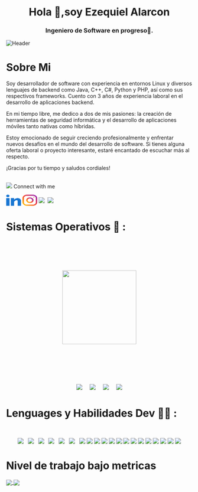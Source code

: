<h1 align="center">Hola 👋,soy  Ezequiel Alarcon </h1>
<h3 align="center">Ingeniero de Software en progreso🌟.</h3>

![Header](https://i.imgur.com/rMStc7p.png "Header")

<h1>Sobre Mi</h1>

<p>Soy desarrollador de software con experiencia en entornos Linux y diversos lenguajes de backend como Java, C++, C#, Python y PHP, así como sus respectivos frameworks. Cuento con 3 años de experiencia laboral en el desarrollo de aplicaciones backend.
 
  En mi tiempo libre, me dedico a dos de mis pasiones: la creación de herramientas de seguridad informática y el desarrollo de aplicaciones móviles tanto nativas como híbridas.

Estoy emocionado de seguir creciendo profesionalmente y enfrentar nuevos desafíos en el mundo del desarrollo de software. Si tienes alguna oferta laboral o proyecto interesante, estaré encantado de escuchar más al respecto.

¡Gracias por tu tiempo y saludos cordiales!
<p/>
<br/>
<img src="https://media.giphy.com/media/iY8CRBdQXODJSCERIr/giphy.gif" width="30px"> Connect with me
<p align="left">
<a href="linkedin.com/in/ezequiel-alarcón-mejía-520580255
" target="blank"><img align="center" src="https://raw.githubusercontent.com/SubhadeepZilong/SubhadeepZilong/main/icons/Social/linked-in-alt.svg" alt="subhadeep-chakraborty-b341a8191" height="30" width="40" /></a>
<a href="https://www.instagram.com/eze_alarcon98/" target="blank"><img align="center" src="https://raw.githubusercontent.com/SubhadeepZilong/SubhadeepZilong/main/icons/Social/instagram.svg" alt="subhadeepzilong" height="30" width="40" /></a>
<a href="ezequielalarconmejia@gmail.com"> <img align="center" src="https://img.icons8.com/fluent/48/000000/gmail.png" width="3.5%"/></a><span>&nbsp;</span>
<a href="https://wa.link/0lx92y"> <img align="center" src="https://img.icons8.com/fluent/48/000000/whatsapp.png" width="3.5%"/></a><span>&nbsp;</span>
    
<h1>Sistemas Operativos 🐧 : <h1/>
 </p>
<br>
<p align='center'>
 <img src="https://media.giphy.com/media/WFZvB7VIXBgiz3oDXE/giphy.gif" width="200" height="200" frameBorder="0" class="giphy-embed" allowFullScreen></img>
</p>
<br>
<p align='center'>
<img src="https://img.shields.io/badge/Arch%20Linux-1793D1?logo=arch-linux&logoColor=fff&style=for-the-badge">&nbsp;&nbsp;
<img src="https://img.shields.io/badge/Debian-D70A53?style=for-the-badge&logo=debian&logoColor=white">&nbsp;&nbsp;
<img src="https://img.shields.io/badge/Kali-268BEE?style=for-the-badge&logo=kalilinux&logoColor=white">&nbsp;&nbsp;
<img src="https://img.shields.io/badge/Fedora-294172?style=for-the-badge&logo=fedora&logoColor=white">
<br/>

<h1>Lenguages y Habilidades Dev 👨‍💻 :</h1>
<br>
<p align='center'>
<img src="https://img.shields.io/badge/c-%2300599C.svg?style=for-the-badge&logo=c&logoColor=white">&nbsp;&nbsp;
<img src="https://img.shields.io/badge/python-3670A0?style=for-the-badge&logo=python&logoColor=ffdd54">&nbsp;&nbsp;
<img src="https://img.shields.io/badge/html5-%23E34F26.svg?style=for-the-badge&logo=html5&logoColor=white">&nbsp;&nbsp;
<img src="https://img.shields.io/badge/css3-%231572B6.svg?style=for-the-badge&logo=css3&logoColor=white">&nbsp;&nbsp;
<img src="https://img.shields.io/badge/javascript-%23323330.svg?style=for-the-badge&logo=javascript&logoColor=%23F7DF1E">&nbsp;&nbsp;
<img src="https://img.shields.io/badge/php-%23777BB4.svg?style=for-the-badge&logo=php&logoColor=white">&nbsp;&nbsp;
<img src="https://img.shields.io/badge/C%23-%23239120.svg?style=for-the-badge&logo=c-sharp&logoColor=white">
<img src="https://img.shields.io/badge/Java-%23ED8B00.svg?style=for-the-badge&logo=java&logoColor=white">
<img src="https://img.shields.io/badge/Kotlin-%230095D5.svg?style=for-the-badge&logo=kotlin&logoColor=white">
<img src="https://img.shields.io/badge/Flutter-%2302569B.svg?style=for-the-badge&logo=flutter&logoColor=white">
<img src="https://img.shields.io/badge/Node.js-%2343853D.svg?style=for-the-badge&logo=node.js&logoColor=white">
<img src="https://img.shields.io/badge/MySQL-%2300f.svg?style=for-the-badge&logo=mysql&logoColor=white">
<img src="https://img.shields.io/badge/Laravel-%23FF2D20.svg?style=for-the-badge&logo=laravel&logoColor=white">
<img src="https://img.shields.io/badge/.NET-5C2D91.svg?style=for-the-badge&logo=.net&logoColor=white">
<img src="https://img.shields.io/badge/MongoDB-%234ea94b.svg?style=for-the-badge&logo=mongodb&logoColor=white">
<img src="https://img.shields.io/badge/Django-%23092E20.svg?style=for-the-badge&logo=django&logoColor=white">
<img src="https://img.shields.io/badge/Spring_Boot-%236DB33F.svg?style=for-the-badge&logo=spring-boot&logoColor=white">
<img src="https://img.shields.io/badge/Spring_Cloud-%234ea94b.svg?style=for-the-badge&logo=spring-cloud&logoColor=white">
<img src="https://img.shields.io/badge/Angular-%23DD0031.svg?style=for-the-badge&logo=angular&logoColor=white">
<img src="https://img.shields.io/badge/PostgreSQL-%23316192.svg?style=for-the-badge&logo=postgresql&logoColor=white">
<br/>
<h1> Nivel de trabajo bajo metricas </h1>
<a align="center" href="https://github.com/EzeAlarcon">
  <img align="center" height="180em" src="https://github-readme-stats.vercel.app/api?username=EzeAlarcon&show_icons=true&theme=radical" />
  <img align="center" height="180em" src="https://github-readme-stats-eight-theta.vercel.app/api/top-langs/?username=EzeAlarcon&theme=radical&layout=compact&exclude_lang=java+r" />
</a>
